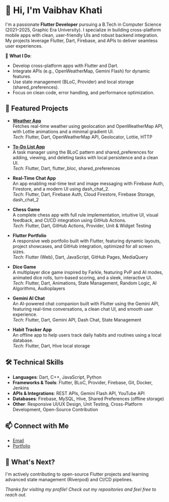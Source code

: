 # 👋 Hi, I'm Vaibhav Khati

I'm a passionate **Flutter Developer** pursuing a B.Tech in Computer Science (2021–2025, Graphic Era University). I specialize in building cross-platform mobile apps with clean, user-friendly UIs and robust backend integration. My projects leverage Flutter, Dart, Firebase, and APIs to deliver seamless user experiences.

🌟 **What I Do**:
- Develop cross-platform apps with Flutter and Dart.
- Integrate APIs (e.g., OpenWeatherMap, Gemini Flash) for dynamic features.
- Use state management (BLoC, Provider) and local storage (shared_preferences).
- Focus on clean code, error handling, and performance optimization.

## 🚀 Featured Projects
- **[Weather App](https://github.com/Vaibhav23rd/api_weather_app)**  
  Fetches real-time weather using geolocation and OpenWeatherMap API, with Lottie animations and a minimal gradient UI.  
  *Tech*: Flutter, Dart, OpenWeatherMap API, Geolocator, Lottie, HTTP

- **[To-Do List App](https://github.com/Vaibhav23rd/bloc_todo_app)**  
  A task manager using the BLoC pattern and shared_preferences for adding, viewing, and deleting tasks with local persistence and a clean UI.  
  *Tech*: Flutter, Dart, flutter_bloc, shared_preferences

- **Real-Time Chat App**  
  An app enabling real-time text and image messaging with Firebase Auth, Firestore, and a modern UI using dash_chat_2.  
  *Tech*: Flutter, Dart, Firebase Auth, Cloud Firestore, Firebase Storage, dash_chat_2

- **Chess Game**  
  A complete chess app with full rule implementation, intuitive UI, visual feedback, and CI/CD integration using GitHub Actions.  
  *Tech*: Flutter, Dart, GitHub Actions, Provider, Unit & Widget Testing

- **Flutter Portfolio**  
  A responsive web portfolio built with Flutter, featuring dynamic layouts, project showcases, and GitHub integration, optimized for all screen sizes.  
  *Tech*: Flutter (Web), Dart, JavaScript, GitHub Pages, MediaQuery

- **Dice Game**  
  A multiplayer dice game inspired by Farkle, featuring PvP and AI modes, animated dice rolls, turn-based scoring, and a sleek, interactive UI.  
  *Tech*: Flutter, Dart, Animations, State Management, Random Logic, AI Algorithms, Audioplayers

- **Gemini AI Chat**  
  An AI-powered chat companion built with Flutter using the Gemini API, featuring real-time conversations, a clean chat UI, and smooth user experience.  
  *Tech*: Flutter, Dart, Gemini API, Dash Chat, State Management

- **Habit Tracker App**  
  An offline app to help users track daily habits and routines using a local database.  
  *Tech*: Flutter, Dart, Hive local storage

## 🛠️ Technical Skills
- **Languages**: Dart, C++, JavaScript, Python
- **Frameworks & Tools**: Flutter, BLoC, Provider, Firebase, Git, Docker, Jenkins
- **APIs & Integrations**: REST APIs, Gemini Flash API, YouTube API
- **Databases**: Firebase, MySQL, Hive, Shared Preferences (offline storage)
- **Other**: Responsive UI/UX Design, Unit Testing, Cross-Platform Development, Open-Source Contribution

## 📫 Connect with Me
- [Email](mailto:khati23vab@gmail.com)
- [Portfolio](https://vaibhav23rd.github.io/)

## 🌱 What's Next?
I'm actively contributing to open-source Flutter projects and learning advanced state management (Riverpod) and CI/CD pipelines.

*Thanks for visiting my profile! Check out my repositories and feel free to reach out.*
